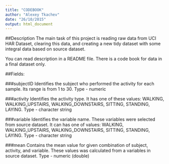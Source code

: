 ```yaml
---
title: "CODEBOOK"
author: "Alexey Tkachev"
date: "26/10/2015"
output: html_document
---
```


##Description
The main task of this project is reading raw data from UCI HAR Dataset, clearing this data, and creating a new tidy dataset with some integral data based on source dataset.

You can read description in a README file. There is a code book for data in a final dataset only.

##Fields:

###subjectID
Identifies the subject who performed the activity for each sample. Its range is from 1 to 30.
Type - numeric

###activity
Identifies the activity type.
It has one of these values: WALKING, WALKING_UPSTAIRS, WALKING_DOWNSTAIRS, SITTING, STANDING, LAYING.
Type - character string

###variable
Identifies the variable name. These variables were selected from source dataset. 
It can has one of values: WALKING, WALKING_UPSTAIRS, WALKING_DOWNSTAIRS, SITTING, STANDING, LAYING.
Type - character string

###mean
Contains the mean value for given combination of subject, activity, and variable. These values was calculated from a variables in source dataset.
Type - numeric (double)
